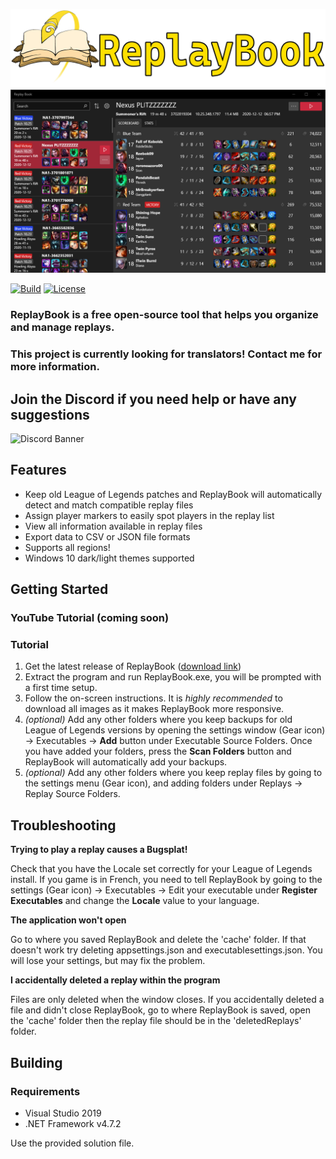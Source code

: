 ![Banner](.github/logo/banner_rev2_fullsize.png "ReplayBook Banner")
![DarkMode](.github/screenshots/overview_dark.png "Screenshot")

[![Build](https://img.shields.io/github/workflow/status/fraxiinus/ReplayBook/Build?style=flat-square)](https://github.com/fraxiinus/ReplayBook/actions?query=workflow%3ABuild)
[![License](https://img.shields.io/github/license/fraxiinus/ReplayBook?style=flat-square)](https://github.com/fraxiinus/ReplayBook/blob/master/LICENSE)
### ReplayBook is a free open-source tool that helps you organize and manage replays.

### This project is currently looking for translators! Contact me for more information.

## Join the Discord if you need help or have any suggestions

![Discord Banner](https://discordapp.com/api/guilds/606263917211156501/widget.png?style=banner2)


## Features
* Keep old League of Legends patches and ReplayBook will automatically detect and match compatible replay files
* Assign player markers to easily spot players in the replay list
* View all information available in replay files
* Export data to CSV or JSON file formats
* Supports all regions!
* Windows 10 dark/light themes supported

## Getting Started
### YouTube Tutorial (coming soon)
### Tutorial
1. Get the latest release of ReplayBook ([download link](https://github.com/fraxiinus/ReplayBook/releases))
2. Extract the program and run ReplayBook.exe, you will be prompted with a first time setup.
3. Follow the on-screen instructions. It is *highly recommended* to download all images as it makes ReplayBook more responsive.
5. *(optional)* Add any other folders where you keep backups for old League of Legends versions by opening the settings window (Gear icon) -> Executables -> **Add** button under Executable Source Folders. Once you have added your folders, press the **Scan Folders** button and ReplayBook will automatically add your backups.
6. *(optional)* Add any other folders where you keep replay files by going to the settings menu (Gear icon), and adding folders under Replays -> Replay Source Folders.

## Troubleshooting
**Trying to play a replay causes a Bugsplat!**

Check that you have the Locale set correctly for your League of Legends install. If you game is in French, you need to tell ReplayBook by going to the settings (Gear icon) -> Executables -> Edit your executable under **Register Executables** and change the **Locale** value to your language.

**The application won't open**

Go to where you saved ReplayBook and delete the 'cache' folder. If that doesn't work try deleting appsettings.json and executablesettings.json. You will lose your settings, but may fix the problem.

**I accidentally deleted a replay within the program**

Files are only deleted when the window closes. If you accidentally deleted a file and didn't close ReplayBook, go to where ReplayBook is saved, open the 'cache' folder then the replay file should be in the 'deletedReplays' folder.

## Building
### Requirements
* Visual Studio 2019
* .NET Framework v4.7.2

Use the provided solution file.
